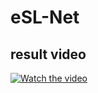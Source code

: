 # eSL-Net

## result video

[![Watch the video](https://raw.github.com/GabLeRoux/WebMole/master/ressources/WebMole_Youtube_Video.png)](https://youtu.be/qoMHhgOs914)
